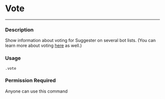 # Vote
---
### Description
Show information about voting for Suggester on several bot lists. (You can learn more about voting [here](tr/supporting/info.md) as well.)
### Usage
```
.vote
```
### Permission Required
Anyone can use this command
